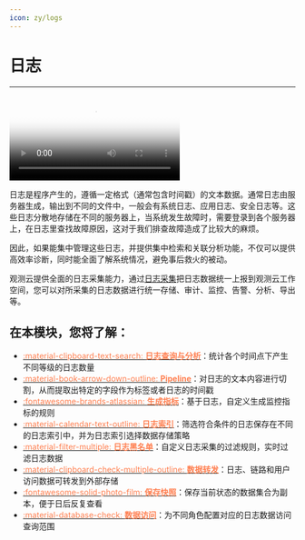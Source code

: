 ```yaml
---
icon: zy/logs
---
```

# 日志
---

<video controls="controls" poster="https://static.guance.com/dataflux/help/video/log.png" >
      <source id="mp4" src="https://static.guance.com/dataflux/help/video/log.mp4" type="video/mp4">
</video>

日志是程序产生的，遵循一定格式（通常包含时间戳）的文本数据。通常日志由服务器生成，输出到不同的文件中，一般会有系统日志、应用日志、安全日志等。这些日志分散地存储在不同的服务器上，当系统发生故障时，需要登录到各个服务器上，在日志里查找故障原因，这对于我们排查故障造成了比较大的麻烦。

因此，如果能集中管理这些日志，并提供集中检索和关联分析功能，不仅可以提供高效率诊断，同时能全面了解系统情况，避免事后救火的被动。

<!--

日志数据在以下几个方面具有非常重要的作用：

- 数据查找：通过检索日志信息，定位相应的问题，找出解决方案；
- 服务诊断：通过对日志信息进行统计、分析，了解服务器的负荷和服务运行状态；
- 数据分析：支持做进一步的数据分析。

-->

观测云提供全面的日志采集能力，通过[日志采集](collection.md)把日志数据统一上报到观测云工作空间，您可以对所采集的日志数据进行统一存储、审计、监控、告警、分析、导出等。

## 在本模块，您将了解：


<div class="grid cards" markdown>

- [<font color="coral"> :material-clipboard-text-search: __日志查询与分析__</font>](explorer.md)：统计各个时间点下产生不同等级的日志数量
- [<font color="coral"> :material-book-arrow-down-outline: __Pipeline__</font>](../pipeline/index.md)：对日志的文本内容进行切割，从而提取出特定的字段作为标签或者日志的时间戳
- [<font color="coral"> :fontawesome-brands-atlassian: __生成指标__</font>](generate-metrics.md)：基于日志，自定义生成监控指标的规则
- [<font color="coral"> :material-calendar-text-outline: __日志索引__</font>](multi-index.md)：筛选符合条件的日志保存在不同的日志索引中，并为日志索引选择数据存储策略
- [<font color="coral"> :material-filter-multiple: __日志黑名单__</font>](../management/overall-blacklist.md)：自定义日志采集的过滤规则，实时过滤日志数据      
- [<font color="coral"> :material-clipboard-check-multiple-outline: __数据转发__</font>](../management/backup/index.md)：日志、链路和用户访问数据可转发到外部存储
- [<font color="coral"> :fontawesome-solid-photo-film: __保存快照__</font>](../getting-started/function-details/snapshot.md)：保存当前状态的数据集合为副本，便于日后反复查看
- [<font color="coral"> :material-database-check: __数据访问__</font>](../logs/logdata-access.md)：为不同角色配置对应的日志数据访问查询范围
      
</div>

